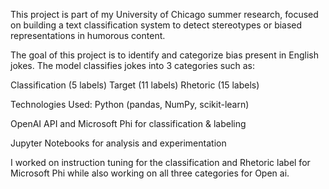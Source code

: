This project is part of my University of Chicago summer research, focused on building a text classification system to detect stereotypes or biased representations in humorous content.


The goal of this project is to identify and categorize bias present in English jokes. The model classifies jokes into 3 categories such as:

Classification (5 labels)
Target (11 labels)
Rhetoric (15 labels) 

Technologies Used:
Python (pandas, NumPy, scikit-learn)

OpenAI API and Microsoft Phi for classification & labeling

Jupyter Notebooks for analysis and experimentation


I worked on instruction tuning for the classification and Rhetoric label for Microsoft Phi while also working on all three categories for Open ai.
